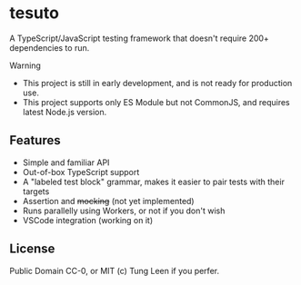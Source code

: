 # tesuto
A TypeScript/JavaScript testing framework that doesn't require 200+ dependencies to run.

> [!WARNING]
> * This project is still in early development, and is not ready for production use.
> * This project supports only ES Module but not CommonJS, and requires latest Node.js version.

## Features
- Simple and familiar API
- Out-of-box TypeScript support
- A "labeled test block" grammar, makes it easier to pair tests with their targets
- Assertion and ~~mocking~~ (not yet implemented)
- Runs parallelly using Workers, or not if you don't wish
- VSCode integration (working on it)

## License

Public Domain CC-0, or MIT (c) Tung Leen if you perfer. 